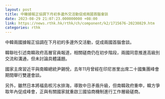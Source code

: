 ```yaml
---
layout: post
title: 中韓據報正協調下月初多邊外交活動促成兩國首腦會談
date: 2023-08-29 21:07:23.000000000 +08:00
link: https://news.rthk.hk/rthk/ch/component/k2/1715676-20230829.htm
categories: rthk
---
```


中韓兩國據報正協調在下月初的多邊外交活動，促成兩國首腦會談。

韓聯社引述南韓政府高層官員報道，相關磋商仍在初步階段，兩國同意推進高級別交流和溝通，但未討論具體議題。

國家主席習近平與南韓總統尹錫悅，去年11月曾經在印尼峇里出席二十國集團峰會期間舉行雙邊會談。

另外，雖然日本將福島核污水排海，導致中日矛盾升級，但南韓政府重申，韓方爭取年內促成峰會，正與有關國家就重啟三國協商機制進行工作層級磋商。
